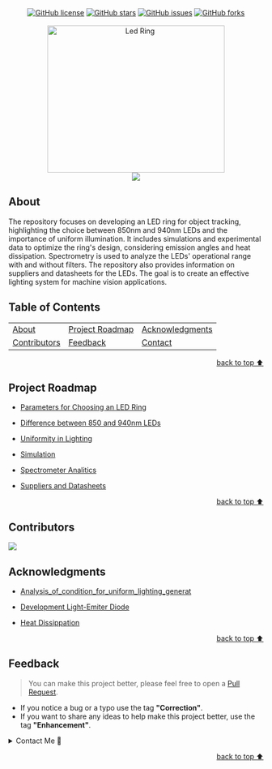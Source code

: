 
<!-- Shields Section--><!-- Optional -->

<!-- 
* Insert project shields and badges through this link https://shields.io/
* 
*
-->

<div align="center">
    <a href="https://github.com/gabrielhvs/Development-of-LED-Ring-for-Object-Tracking/blob/main/LICENSE"><img alt="GitHub license" src="https://img.shields.io/github/license/gabrielhvs/Development-of-LED-Ring-for-Object-Tracking?color=ff69b4&style=for-the-badge"></a>
    <a href="https://github.com/gabrielhvs/Development-of-LED-Ring-for-Object-Tracking/stargazers"><img alt="GitHub stars" src="https://img.shields.io/github/stars/gabrielhvs/Development-of-LED-Ring-for-Object-Tracking?color=yellow&label=Project%20Stars&style=for-the-badge"></a>
    <a href="https://github.com/gabrielhvs/Development-of-LED-Ring-for-Object-Tracking/issues"><img alt="GitHub issues" src="https://img.shields.io/github/issues/gabrielhvs/Development-of-LED-Ring-for-Object-Tracking?color=brightgreen&label=issues&style=for-the-badge"></a>
    <a href="https://github.com/gabrielhvs/Development-of-LED-Ring-for-Object-Tracking/network"><img alt="GitHub forks" src="https://img.shields.io/github/forks/gabrielhvs/Development-of-LED-Ring-for-Object-Tracking?color=9cf&label=forks&style=for-the-badge"></a>
</div>
<br>


<!-- Logo Section  --><!-- Required -->

<!--
* Insert an image URL in the <img> "src" attribute bellow. (line )
* 
* Insert your github profile URL in the <a> "href" attribute bellow (line )
-->


<div align="center">
    <a href="https://github.com/gabrielhvs/Development-of-LED-Ring-for-Object-Tracking" target="_blank">
        <img src="/home/gabriel/repositories/Development-of-LED-Ring-for-Object-Tracking/images/led-ring.png" 
        alt="Led Ring" width="350" height="290">
    </a>
</div>


<!-- Project title 
* use a dynamic typing-SvG here https://readme-typing-svg.demolab.com/demo/
*
*  Instead you can type your project name after a # header
-->

<div align="center">
<img src="https://readme-typing-svg.demolab.com?font=Fira+Code&size=22&duration=4000&pause=5000&background=FFFFFF00&center=true&vCenter=true&multiline=true&width=700&lines= Development of LED-Ring for Object Tracking">
</div>


## About<!-- Required -->
<!-- 
* information about the project 
* 
* keep it short and sweet
-->


The repository focuses on developing an LED ring for object tracking, highlighting the choice between 850nm and 940nm LEDs and the importance of uniform illumination. It includes simulations and experimental data to optimize the ring's design, considering emission angles and heat dissipation. Spectrometry is used to analyze the LEDs' operational range with and without filters. The repository also provides information on suppliers and datasheets for the LEDs. The goal is to create an effective lighting system for machine vision applications.


<!--## How to use this project Required -->
<!-- 
* Here you may add information about how 
* 
* and why to use this project.


- Access the [Blank template](./Templates/_blank-README.md) to use for your projects. 
- clone this repository into your local machine.

```bash
    git clone https://github.com/gabrielhvs/Development-of-LED-Ring-for-Object-Tracking.git
```
- You can copy the markdown directly from this [MD file](./Templates/markdown-only.md).
- Make sure to check the [Documentation](https://github.com/gabrielhvs/Development-of-LED-Ring-for-Object-Tracking/wiki/Step-by-Step-Guide) for a step by step guide.
- Support me by staring this repository 💛
-->

<!--## Demo Required -->
<!-- 
* You can add a demo here GH supports images/ GIFs/videos 
* 
* It's recommended to use GIFs as they are more dynamic



<div align="center">
    <img alt="demo" src="./Demostrations/FLY_DRONE.gif">
</div>-->

## Table of Contents<!-- Optional -->
<!-- 
* This section is optional, yet having a contents table 
* helps keeping your README readable and more professional.
* 
* If you are not familiar with HTML, no worries we all been there :) 
* Review learning resources to create anchor links. 
-->


<dev display="inline-table" vertical-align="middle">
<table align="center" vertical-align="middle">
        <tr>
            <td><a href="#about">About</a></td>        
            <!--<td><a href="#how-to-use-this-project">Getting started</td>
            <td><a href="#demo">Demo</a></td>-->
            <td><a href="#project-roadmap--">Project Roadmap</a></td>
            <!--<td><a href="#documentation">Documentation</a></td>-->
            <td><a href="#acknowledgments">Acknowledgments</a></td>
        </tr>
        <tr>
            <!--<td><a href="https://github.com/gabrielhvs/Development-of-LED-Ring-for-Object-Tracking/tree/main/Learning_Resources">Learning Resources</a></td>-->
            <!--<td><a href="https://github.com/gabrielhvs/Development-of-LED-Ring-for-Object-Tracking/wiki/Step-by-Step-Guide">
            Step By Step Guide</a></td>-->
            <!--<td><a href="#feedback">Feedback</a></td>-->
            <td><a href="#contributors">Contributors</a></td>
            <td><a href="#feedback">Feedback</a></td>
            <td><a href="#contact">Contact</a></td>
            <!--<td><a href="#license">License</a></td>-->
        </tr>
</table>
</dev>


<!-- - Use this html element to create a back to top button. -->
<p align="right"><a href="#about">back to top ⬆️</a></p>


## Project Roadmap <!-- Optional --> <!-- add learning_Rs-->
<!-- 
* Add this section in case the project has different phases
* 
* Under production or will be updated.
-->

- [Parameters for Choosing an LED Ring](https://www.effilux.com/en/products/ring/effi-ring#optical)


- [Difference between 850 and 940nm LEDs](https://nightfoxstore.com/blogs/news/850nm-vs-940nm-which-infrared-wavelength-is-better)

- [Uniformity in Lighting]()


- [Simulation](pages/Simulation.md)


- [Spectrometer Analitics](pages/Spectrometer.md)


- [Suppliers and Datasheets](https://github.com/gabrielhvs/Development-of-LED-Ring-for-Object-Tracking/blob/master/Suppliers.txt)



<p align="right"><a href="#about">back to top ⬆️</a></p>

<!--## Documentation Optional -->
<!-- 
* You may add any documentation or Wikis here
* 
* 



- [https://drive.google.com/file/d/18oDpeT6kQzt5ujMfRdvcRAiIVvoRp8vE/view](https://drive.google.com/file/d/18oDpeT6kQzt5ujMfRdvcRAiIVvoRp8vE/view)-->


## Contributors<!-- Required -->
<!-- 
* Without contribution we wouldn't have open source. 
* 
* Generate github contributors Image here https://contrib.rocks/preview?repo=angular%2Fangular-ja
-->

<a href="https://github.com/gabrielhvs/Development-of-LED-Ring-for-Object-Tracking/graphs/contributors">
  <img src="https://contrib.rocks/image?repo=gabrielhvs/Development-of-LED-Ring-for-Object-Tracking" />
</a>


## Acknowledgments<!-- Optional -->
<!-- 
* Credit where it's do 
* 
* Feel free to share your inspiration sources, Stackoverflow questions, github repos, tools etc.
-->


- [Analysis_of_condition_for_uniform_lighting_generat](https://github.com/gabrielhvs/Estagio_Supervisionado/blob/master/Papers/Analysis_of_condition_for_uniform_lighting_generat.pdf)


- [Development Light-Emiter Diode](https://github.com/gabrielhvs/Estagio_Supervisionado/blob/master/Papers/ApplOpt2006.pdf)


- [Heat Dissippation](https://github.com/gabrielhvs/Estagio_Supervisionado/blob/master/Ring_Light/Papers/1-s2.0-S0030402617304400-main.pdf)


<!-- - Use this html element to create a back to top button. -->
<p align="right"><a href="#about">back to top ⬆️</a></p>


## Feedback<!-- Required -->
<!-- 
* You can add contacts information like your email and social media account 
* 
* Also it's common to add some PR guidance.
-->


> You can make this project better, please  feel free to open a [Pull Request](https://github.com/gabrielhvs/Development-of-LED-Ring-for-Object-Tracking/pulls).
- If you notice a bug or a typo use the tag **"Correction"**.
- If you want to share any ideas to help make this project better, use the tag **"Enhancement"**.

<details>
    <summary>Contact Me 📨</summary>

### Contact<!-- Required -->
Reach me via email: [gabbrielvasc@gmail.com](mailto:gabbrielvasc@gmail.com)
<!-- 
* add your email and contact info here
* 
* 
-->
    
</details>

<!-- - Use this html element to create a back to top button. -->
<p align="right"><a href="#about">back to top ⬆️</a></p>